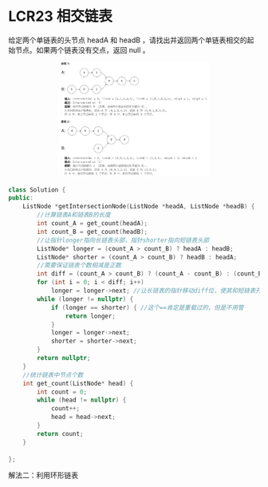 # LCR23 相交链表

给定两个单链表的头节点 headA 和 headB ，请找出并返回两个单链表相交的起始节点。如果两个链表没有交点，返回 null 。

<p align="center"> 
    <img src="https://github.com/arqady01/Cpp-interface/blob/main/resource/listnode/LCR23.png" style="width:60%;">
</p>

```cpp
class Solution {
public:
    ListNode *getIntersectionNode(ListNode *headA, ListNode *headB) {
		//计算链表A和链表B的长度
        int count_A = get_count(headA);
        int count_B = get_count(headB);
		//让指针longer指向长链表头部，指针shorter指向短链表头部
        ListNode* longer = (count_A > count_B) ? headA : headB;
        ListNode* shorter = (count_A > count_B) ? headB : headA;
		//需要保证链表个数相减是正数
        int diff = (count_A > count_B) ? (count_A - count_B) : (count_B - count_A);
        for (int i = 0; i < diff; i++)
            longer = longer->next; //让长链表的指针移动diff位，使其和短链表开头齐平
        while (longer != nullptr) {
            if (longer == shorter) { //这个==肯定是重载过的，但是不用管
                return longer;
            }
            longer = longer->next;
            shorter = shorter->next;
        }
        return nullptr;
    }
    //统计链表中节点个数
    int get_count(ListNode* head) {
        int count = 0;
        while (head != nullptr) {
            count++;
            head = head->next;
        }
        return count;
    }

};
```

解法二：利用环形链表
